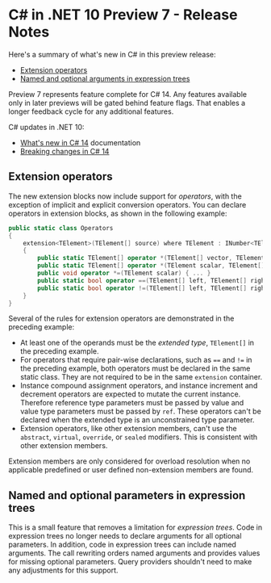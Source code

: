 # C# in .NET 10 Preview 7 - Release Notes

Here's a summary of what's new in C# in this preview release:

- [Extension operators](#extension-operators)
- [Named and optional arguments in expression trees](#named-and-optiona)

Preview 7 represents feature complete for C# 14. Any features available only in later previews will be gated behind feature flags. That enables a longer feedback cycle for any additional features.

C# updates in .NET 10:

- [What's new in C# 14](https://learn.microsoft.com/dotnet/csharp/whats-new/csharp-13) documentation
- [Breaking changes in C# 14](https://learn.microsoft.com/dotnet/csharp/whats-new/breaking-changes/compiler%20breaking%20changes%20-%20dotnet%2010)

## Extension operators

The new extension blocks now include support for *operators*, with the exception of implicit and explicit conversion operators. You can declare operators in extension blocks, as shown in the following example:

```csharp
public static class Operators
{
    extension<TElement>(TElement[] source) where TElement : INumber<TElement>
    {
        public static TElement[] operator *(TElement[] vector, TElement scalar) { ... }
        public static TElement[] operator *(TElement scalar, TElement[] vector) { ... }
        public void operator *=(TElement scalar) { ... }
        public static bool operator ==(TElement[] left, TElement[] right) { ... }
        public static bool operator !=(TElement[] left, TElement[] right) { ... }
    }
}
```

Several of the rules for extension operators are demonstrated in the preceding example:

- At least one of the operands must be the *extended type*, `TElement[]` in the preceding example.
- For operators that require pair-wise declarations, such as `==` and `!=` in the preceding example, both operators must be declared in the same static class. They are not required to be in the same `extension` container.
- Instance compound assignment operators, and instance increment and decrement operators are expected to mutate the current instance. Therefore reference type parameters must be passed by value and value type parameters must be passed by `ref`. These operators can't be declared when the extended type is an unconstrained type parameter.
- Extension operators, like other extension members, can't use the `abstract`, `virtual`, `override`, or `sealed` modifiers. This is consistent with other extension members.

Extension members are only considered for overload resolution when no applicable predefined or user defined non-extension members are found.

## Named and optional parameters in expression trees

This is a small feature that removes a limitation for *expression trees*. Code in expression trees no longer needs to declare arguments for all optional parameters. In addition, code in expression trees can include named arguments. The call rewriting orders named arguments and provides values for missing optional parameters. Query providers shouldn't need to make any adjustments for this support.
